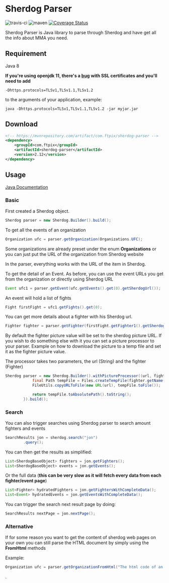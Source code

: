 # Sherdog Parser
![travis-ci](https://travis-ci.org/lamarios/sherdog-parser.svg?branch=master)
![maven](https://maven-badges.herokuapp.com/maven-central/com.ftpix/sherdog-parser/badge.svg)
[![Coverage Status](https://coveralls.io/repos/github/lamarios/sherdog-parser/badge.svg)](https://coveralls.io/github/lamarios/sherdog-parser)

Sherdog Parser is Java library to parse through Sherdog and have get all the info about MMA you need.

## Requirement

Java 8

**If you're using openjdk 11, there's a [bug](https://bugs.openjdk.java.net/browse/JDK-8213202) with SSL certificates and you'll need to add**

```
-Dhttps.protocols=TLSv1,TLSv1.1,TLSv1.2
```

to the arguments of your application, example:
```
java -Dhttps.protocols=TLSv1,TLSv1.1,TLSv1.2 -jar myjar.jar

```

## Download

```xml
<!-- https://mvnrepository.com/artifact/com.ftpix/sherdog-parser -->
<dependency>
    <groupId>com.ftpix</groupId>
    <artifactId>sherdog-parser</artifactId>
    <version>2.12</version>
</dependency>
```



## Usage
[Java Documentation](https://lamarios.github.io/sherdog-parser/apidocs/)

### Basic

First created a Sherdog object.
```Java
Sherdog parser = new Sherdog.Builder().build();
```

To get all the events of an organization
```Java
Organization ufc = parser.getOrganization(Organizations.UFC);
```
Some organizations are already preset under the enum **Organizations** or you can just put the URL of the organization from Sherdog website

In the parser, everything works with the URL of the item in Sherdog.

To get the detail of an Event. As before, you can use the event URLs you get from the organization or directly using Sherdog URL

```Java
Event ufc1 = parser.getEvent(ufc.getEvents().get(0).getSherdogUrl());
```

An event will hold a list of fights
```Java
Fight firstFight = ufc1.getFights().get(0);
```

You can get more details about a fighter with his Sherdog url.
```Java
Fighter fighter = parser.getFighter(firstFight.getFighter1().getSherdogUrl());
```


By default the fighter picture  value will be set to the sherdog picture URL. If you wish to do something else with it you can set a picture processor to your parser.
Example on how to download the picture to a temp file and set it as the fighter picture value.

The processor takes two parameters, the url (String) and the fighter (Fighter)

```java
Sherdog parser = new Sherdog.Builder().withPictureProcessor((url, fighter) -> {
            final Path tempFile = Files.createTempFile(fighter.getName(), "");
            FileUtils.copyURLToFile(new URL(url), tempFile.toFile());

            return tempFile.toAbsolutePath().toString();
        }).build();
```

### Search

You can also trigger searches using Sherdog parser to search amount fighters and events

```java
SearchResults jon = sherdog.search("jon")
        .query();
```

You can then get the results as simplified:
```java
List<SherdogBaseObject> fighters = jon.getFighters();
List<SherdogBaseObject> events = jon.getEvents();
```

Or the full data (**this can be very slow as it will fetch every data from each fighter/event page**)
```java
List<Fighter> hydratedFighters = jon.getFightersWithCompleteData();
List<Event> hydratedEvents = jon.getEventsWithCompleteData();
```

You can trigger the search next result page by doing:
```java
SearchResults nextPage = jon.nextPage();
```

### Alternative

If for some reason you want to get the content of sherdog web pages on your own you can still parse the HTML document by simply using the **FromHtml** methods

Example:
```java
Organization ufc = parser.getOrganizationFromHtml("The html code of an organisation page");
```

.
